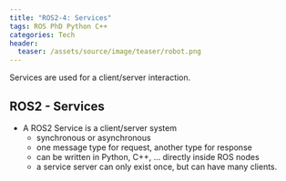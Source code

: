 ```yaml
---
title: "ROS2-4: Services"
tags: ROS PhD Python C++
categories: Tech
header:
  teaser: /assets/source/image/teaser/robot.png
---
```


Services are used for a client/server interaction.

## ROS2 - Services

 - A ROS2 Service is a client/server system
   - synchronous or asynchronous
   - one message type for request, another type for response
   - can be written in Python, C++, ... directly inside ROS nodes
   - a service server can only exist once, but can have many clients.